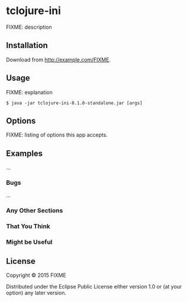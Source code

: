 # tclojure-ini

FIXME: description

## Installation

Download from http://example.com/FIXME.

## Usage

FIXME: explanation

    $ java -jar tclojure-ini-0.1.0-standalone.jar [args]

## Options

FIXME: listing of options this app accepts.

## Examples

...

### Bugs

...

### Any Other Sections
### That You Think
### Might be Useful

## License

Copyright © 2015 FIXME

Distributed under the Eclipse Public License either version 1.0 or (at
your option) any later version.

